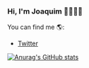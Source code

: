 ### Hi, I'm Joaquim 👋🧑🏻‍💻

You can find me 🌎:
- [Twitter](https://twitter.com/joaquim_ribera)

[![Anurag's GitHub stats](https://github-readme-stats.vercel.app/api?username=JoaquimRS)](https://github.com/anuraghazra/github-readme-stats)
<!--
**JoaquimRS/JoaquimRS** is a ✨ _special_ ✨ repository because its `README.md` (this file) appears on your GitHub profile.

Here are some ideas to get you started:

- 🔭 I’m currently working on ...
- 🌱 I’m currently learning ...
- 👯 I’m looking to collaborate on ...
- 🤔 I’m looking for help with ...
- 💬 Ask me about ...
- 📫 How to reach me: ...
- 😄 Pronouns: ...
- ⚡ Fun fact: ...
-->
